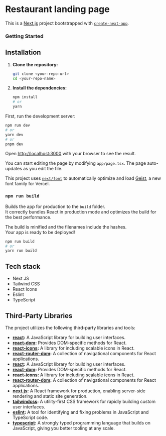 # Restaurant landing page

This is a [Next.js](https://nextjs.org) project bootstrapped with [`create-next-app`](https://nextjs.org/docs/app/api-reference/cli/create-next-app).

### Getting Started

## Installation

1. **Clone the repository:**

   ```bash
   git clone <your-repo-url>
   cd <your-repo-name>
   ```

2. **Install the dependencies:**

   ```bash
   npm install
   # or
   yarn
   ```

First, run the development server:

```bash
npm run dev
# or
yarn dev
# or
pnpm dev
```

Open [http://localhost:3000](http://localhost:3000) with your browser to see the result.

You can start editing the page by modifying `app/page.tsx`. The page auto-updates as you edit the file.

This project uses [`next/font`](https://nextjs.org/docs/app/building-your-application/optimizing/fonts) to automatically optimize and load [Geist](https://vercel.com/font), a new font family for Vercel.


### `npm run build`

Builds the app for production to the `build` folder.\
It correctly bundles React in production mode and optimizes the build for the best performance.

The build is minified and the filenames include the hashes.\
Your app is ready to be deployed!

```bash
npm run build
# or
yarn run build
```

## Tech stack

- Next JS
- Tailwind CSS
- React Icons
- Eslint
- TypeScript

## Third-Party Libraries

The project utilizes the following third-party libraries and tools:

- **[react](https://reactjs.org):** A JavaScript library for building user interfaces.
- **[react-dom](https://reactjs.org/docs/react-dom.html):** Provides DOM-specific methods for React.
- **[react-icons](https://react-icons.github.io/react-icons):** A library for including scalable icons in React.
- **[react-router-dom](https://reactrouter.com/en/main):** A collection of navigational components for React applications.
- **[react](https://reactjs.org):** A JavaScript library for building user interfaces.  
- **[react-dom](https://reactjs.org/docs/react-dom.html):** Provides DOM-specific methods for React.  
- **[react-icons](https://react-icons.github.io/react-icons):** A library for including scalable icons in React.  
- **[react-router-dom](https://reactrouter.com/en/main):** A collection of navigational components for React applications.  
- **[next.js](https://nextjs.org):** A React framework for production, enabling server-side rendering and static site generation.  
- **[tailwindcss](https://tailwindcss.com):** A utility-first CSS framework for rapidly building custom user interfaces.  
- **[eslint](https://eslint.org):** A tool for identifying and fixing problems in JavaScript and TypeScript code.  
- **[typescript](https://www.typescriptlang.org):** A strongly typed programming language that builds on JavaScript, giving you better tooling at any scale.
